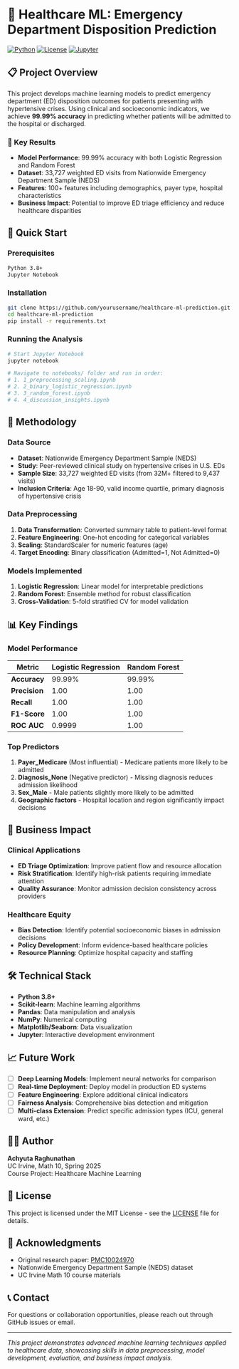 # 🏥 Healthcare ML: Emergency Department Disposition Prediction

[![Python](https://img.shields.io/badge/Python-3.8+-blue.svg)](https://python.org)
[![License](https://img.shields.io/badge/License-MIT-green.svg)](LICENSE)
[![Jupyter](https://img.shields.io/badge/Jupyter-Notebook-orange.svg)](https://jupyter.org)

## 📋 Project Overview

This project develops machine learning models to predict emergency department (ED) disposition outcomes for patients presenting with hypertensive crises. Using clinical and socioeconomic indicators, we achieve **99.99% accuracy** in predicting whether patients will be admitted to the hospital or discharged.

### 🎯 Key Results
- **Model Performance**: 99.99% accuracy with both Logistic Regression and Random Forest
- **Dataset**: 33,727 weighted ED visits from Nationwide Emergency Department Sample (NEDS)
- **Features**: 100+ features including demographics, payer type, hospital characteristics
- **Business Impact**: Potential to improve ED triage efficiency and reduce healthcare disparities

## 🚀 Quick Start

### Prerequisites
```bash
Python 3.8+
Jupyter Notebook
```

### Installation
```bash
git clone https://github.com/yourusername/healthcare-ml-prediction.git
cd healthcare-ml-prediction
pip install -r requirements.txt
```

### Running the Analysis
```bash
# Start Jupyter Notebook
jupyter notebook

# Navigate to notebooks/ folder and run in order:
# 1. 1_preprocessing_scaling.ipynb
# 2. 2_binary_logistic_regression.ipynb  
# 3. 3_random_forest.ipynb
# 4. 4_discussion_insights.ipynb
```


## 🔬 Methodology

### Data Source
- **Dataset**: Nationwide Emergency Department Sample (NEDS)
- **Study**: Peer-reviewed clinical study on hypertensive crises in U.S. EDs
- **Sample Size**: 33,727 weighted ED visits (from 32M+ filtered to 9,437 visits)
- **Inclusion Criteria**: Age 18-90, valid income quartile, primary diagnosis of hypertensive crisis

### Data Preprocessing
1. **Data Transformation**: Converted summary table to patient-level format
2. **Feature Engineering**: One-hot encoding for categorical variables
3. **Scaling**: StandardScaler for numeric features (age)
4. **Target Encoding**: Binary classification (Admitted=1, Not Admitted=0)

### Models Implemented
1. **Logistic Regression**: Linear model for interpretable predictions
2. **Random Forest**: Ensemble method for robust classification
3. **Cross-Validation**: 5-fold stratified CV for model validation

## 📊 Key Findings

### Model Performance
| Metric | Logistic Regression | Random Forest |
|--------|-------------------|---------------|
| **Accuracy** | 99.99% | 99.99% |
| **Precision** | 1.00 | 1.00 |
| **Recall** | 1.00 | 1.00 |
| **F1-Score** | 1.00 | 1.00 |
| **ROC AUC** | 0.9999 | 1.00 |

### Top Predictors
1. **Payer_Medicare** (Most influential) - Medicare patients more likely to be admitted
2. **Diagnosis_None** (Negative predictor) - Missing diagnosis reduces admission likelihood
3. **Sex_Male** - Male patients slightly more likely to be admitted
4. **Geographic factors** - Hospital location and region significantly impact decisions

## 💼 Business Impact

### Clinical Applications
- **ED Triage Optimization**: Improve patient flow and resource allocation
- **Risk Stratification**: Identify high-risk patients requiring immediate attention
- **Quality Assurance**: Monitor admission decision consistency across providers

### Healthcare Equity
- **Bias Detection**: Identify potential socioeconomic biases in admission decisions
- **Policy Development**: Inform evidence-based healthcare policies
- **Resource Planning**: Optimize hospital capacity and staffing

## 🛠️ Technical Stack

- **Python 3.8+**
- **Scikit-learn**: Machine learning algorithms
- **Pandas**: Data manipulation and analysis
- **NumPy**: Numerical computing
- **Matplotlib/Seaborn**: Data visualization
- **Jupyter**: Interactive development environment

## 📈 Future Work

- [ ] **Deep Learning Models**: Implement neural networks for comparison
- [ ] **Real-time Deployment**: Deploy model in production ED systems
- [ ] **Feature Engineering**: Explore additional clinical indicators
- [ ] **Fairness Analysis**: Comprehensive bias detection and mitigation
- [ ] **Multi-class Extension**: Predict specific admission types (ICU, general ward, etc.)

## 👨‍💻 Author

**Achyuta Raghunathan**  
UC Irvine, Math 10, Spring 2025  
Course Project: Healthcare Machine Learning

## 📄 License

This project is licensed under the MIT License - see the [LICENSE](LICENSE) file for details.

## 🙏 Acknowledgments

- Original research paper: [PMC10024970](https://pmc.ncbi.nlm.nih.gov/articles/PMC10024970/)
- Nationwide Emergency Department Sample (NEDS) dataset
- UC Irvine Math 10 course materials

## 📞 Contact

For questions or collaboration opportunities, please reach out through GitHub issues or email.

---

*This project demonstrates advanced machine learning techniques applied to healthcare data, showcasing skills in data preprocessing, model development, evaluation, and business impact analysis.*
